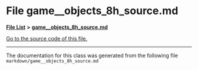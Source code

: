 
# File game\_\_objects\_8h\_source.md


[**File List**](files.md) **>** [**game\_\_objects\_8h\_source.md**](game____objects__8h__source_8md.md)

[Go to the source code of this file.](game____objects__8h__source_8md_source.md)



























------------------------------
The documentation for this class was generated from the following file `markdown/game__objects_8h_source.md`